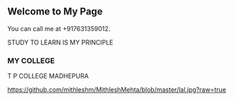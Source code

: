 ## Welcome to My Page

You can call me at +917631359012.

STUDY TO LEARN IS MY PRINCIPLE
### MY COLLEGE
T P COLLEGE MADHEPURA

https://github.com/mithleshm/MithleshMehta/blob/master/lal.jpg?raw=true 
